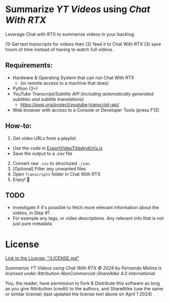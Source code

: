 # Summarize _YT Videos_ using _Chat With RTX_
Leverage Chat with RTX to summarize videos in your backlog. 

(1) Get text transcripts for videos then (2) feed it to Chat With RTX (3) save hours of time instead of having to watch full videos.

## Requirements:
* Hardware & Operating System that can run Chat With RTX
  * (or remote access to a machine that does) 
* Python (3+)
* _YouTube Transcript/Subtitle API (including automatically generated subtitles and subtitle translations)_
  * https://pypi.org/project/youtube-transcript-api/
* Web browser with access to a Console or Developer Tools (press F12)

## How-to:

1. Get video URLs from a playlist
 * Use the code in [ExportVideoTitleAndUrls.js](START_HERE/ExportVideoTitleAndUrls.js)
 * Save the output to a .csv file
2. Convert raw `.csv` to structured `.json.`
3. [Optional] Filter any unwanted files
4. Open `Transcripts` folder in Chat With RTX
5. Enjoy! 🎉

## TODO
* Investigate if it's possible to fetch more relevant information about the videos, in Step #1
 * For example any tags, or video descriptions. Any relevant info that is not just pure metadata

# License
[Link to the License: "/LICENSE.md"](LICENSE.md)

_Summarize YT Videos using Chat With RTX © 2024 by Fernando Molina is licensed under Attribution-NonCommercial-ShareAlike 4.0 International_

You, the reader, have permission to Fork & Distribute this software as long as you give Attribution (credit) to the authors, and ShareAlike (use the same or similar license)
(last updated the license text above on April 1 2024)
